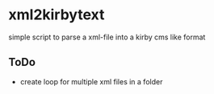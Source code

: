 # xml2kirbytext

 simple script to parse a xml-file into a kirby cms like format
 
## ToDo
 
 * create loop for multiple xml files in a folder
